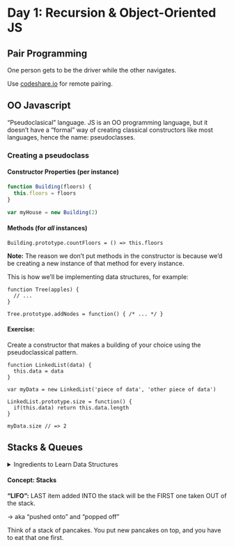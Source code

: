 # Day 1: Recursion & Object-Oriented JS

## Pair Programming

One person gets to be the driver while the other navigates.

Use [codeshare.io](codeshare.io) for remote pairing.


## OO Javascript

“Pseudoclasical” language. JS is an OO programming language, but it doesn’t have a “formal” way of creating classical constructors like most languages, hence the name: pseudoclasses.

### Creating a pseudoclass

#### Constructor Properties (per instance)

```javascript
function Building(floors) {
  this.floors = floors
}

var myHouse = new Building(2)
```

#### Methods (for *all* instances)

```
Building.prototype.countFloors = () => this.floors
```

**Note:** The reason we don’t put methods in the constructor is because we’d be creating a new instance of that method for every instance.

This is how we’ll be implementing data structures, for example:

```
function Tree(apples) {
  // ...
}

Tree.prototype.addNodes = function() { /* ... */ }
```

#### Exercise:

Create a constructor that makes a building of your choice using the pseudoclassical pattern.

```
function LinkedList(data) {
  this.data = data
}

var myData = new LinkedList('piece of data', 'other piece of data')

LinkedList.prototype.size = function() {
  if(this.data) return this.data.length
}

myData.size // => 2
```


## Stacks & Queues

<details>
  <summary> Ingredients to Learn Data Structures </summary>

  1. Learn Data Structure Concept
    * Draw it
    * Create the API/operation methods
  2. Build the Data Structure
    * Pseudocode the implementation
    * Code the data structure constructor
  3. Utilize the Data Structure
    * Put your data structure to work!
    * Pair it with an algorithm if needed
  4. Understand Data Structure
    * What is the time complexity?
    * How can you optimize?

</details>


#### Concept: Stacks

**“LIFO”:** LAST item added INTO the stack will be the FIRST one taken OUT of the stack.

-> aka “pushed onto” and “popped off”

Think of a stack of pancakes. You put new pancakes on top, and you have to eat that one first.
